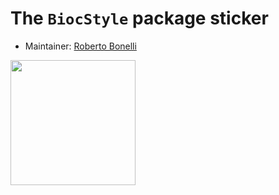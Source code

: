 # The `BiocStyle` package sticker

* Maintainer: [Roberto Bonelli](https://github.com/Robbie90/)

<img src=BiocStyle.png height="200">
